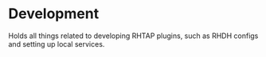 # Development

Holds all things related to developing RHTAP plugins, such as RHDH configs and setting up local services.
